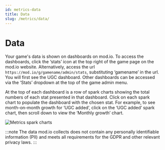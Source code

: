 ```yaml
---
id: metrics-data
title: Data
slug: /metrics/data/
---
```


# Data

Your game's data is shown on dashboards on mod.io. To access the dashboards, click the ‘stats’ icon at the top right of the game page on the mod.io website. Alternatively, access the url `https://mod.io/g/gamename/admin/stats`, substituting ‘gamename’ in the url. You will first see the UGC dashboard. Other dashboards can be accessed via the ‘Stats’ dropdown at the top of the game admin menu. 

At the top of each dashboard is a row of spark charts showing the total numbers of each stat presented in that dashboard. Click on each spark chart to populate the dashboard with the chosen stat. For example, to see month-on-month growth for ‘UGC added’, click on the ‘UGC added’ spark chart, then scroll down to view the ‘Monthly growth’ chart. 

![Metrics spark charts](images/spark-charts.png)

:::note
The data mod.io collects does not contain any personally identifiable information (PII) and meets all requirements for the GDPR and other relevant privacy laws. 
:::